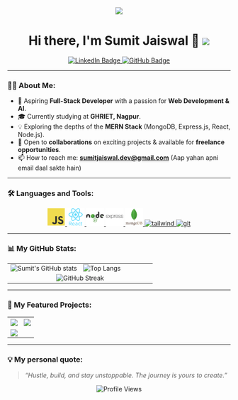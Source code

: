 <div id="header" align="center">
  <img src="https://media.giphy.com/media/M9gbBd9nbDrOTu1Mqx/giphy.gif" width="100"/>
  <h1>
    Hi there, I'm Sumit Jaiswal 👋
    <img src="https://media.giphy.com/media/hvRJCLFzcasrR4ia7z/giphy.gif" width="30px"/>
  </h1>
  <div align="center">
    <a href="https://www.linkedin.com/in/sumitjaiswal55/" target="_blank">
      <img src="https://img.shields.io/badge/LinkedIn-0077B5?style=for-the-badge&logo=linkedin&logoColor=white" alt="LinkedIn Badge"/>
    </a>
    <a href="https://github.com/sumitjaiswal55" target="_blank">
      <img src="https://img.shields.io/badge/GitHub-181717?style=for-the-badge&logo=github&logoColor=white" alt="GitHub Badge"/>
    </a>
  </div>
</div>

---

### 👨‍💻 About Me:

- 🚀 Aspiring **Full-Stack Developer** with a passion for **Web Development & AI**.
- 🎓 Currently studying at **GHRIET, Nagpur**.
- 💡 Exploring the depths of the **MERN Stack** (MongoDB, Express.js, React, Node.js).
- 📌 Open to **collaborations** on exciting projects & available for **freelance opportunities**.
- 📫 How to reach me: **sumitjaiswal.dev@gmail.com** (Aap yahan apni email daal sakte hain)

---

### 🛠️ Languages and Tools:

<p align="center">
  <a href="https://developer.mozilla.org/en-US/docs/Web/JavaScript" target="_blank" rel="noreferrer"> <img src="https://raw.githubusercontent.com/devicons/devicon/master/icons/javascript/javascript-original.svg" alt="javascript" width="40" height="40"/> </a>
  <a href="https://reactjs.org/" target="_blank" rel="noreferrer"> <img src="https://raw.githubusercontent.com/devicons/devicon/master/icons/react/react-original-wordmark.svg" alt="react" width="40" height="40"/> </a>
  <a href="https://nodejs.org" target="_blank" rel="noreferrer"> <img src="https://raw.githubusercontent.com/devicons/devicon/master/icons/nodejs/nodejs-original-wordmark.svg" alt="nodejs" width="40" height="40"/> </a>
  <a href="https://expressjs.com" target="_blank" rel="noreferrer"> <img src="https://raw.githubusercontent.com/devicons/devicon/master/icons/express/express-original-wordmark.svg" alt="express" width="40" height="40"/> </a>
  <a href="https://www.mongodb.com/" target="_blank" rel="noreferrer"> <img src="https://raw.githubusercontent.com/devicons/devicon/master/icons/mongodb/mongodb-original-wordmark.svg" alt="mongodb" width="40" height="40"/> </a>
  <a href="https://tailwindcss.com/" target="_blank" rel="noreferrer"> <img src="https://www.vectorlogo.zone/logos/tailwindcss/tailwindcss-icon.svg" alt="tailwind" width="40" height="40"/> </a>
  <a href="https://git-scm.com/" target="_blank" rel="noreferrer"> <img src="https://www.vectorlogo.zone/logos/git-scm/git-scm-icon.svg" alt="git" width="40" height="40"/> </a>
</p>

---

### 📊 My GitHub Stats:

<table>
  <tr>
    <td width="50%">
      <img src="https://github-readme-stats.vercel.app/api?username=sumitjaiswal55&show_icons=true&theme=tokyonight&hide_border=true&include_all_commits=true&count_private=true" alt="Sumit's GitHub stats" />
    </td>
    <td width="50%">
      <img src="https://github-readme-stats.vercel.app/api/top-langs/?username=sumitjaiswal55&layout=compact&theme=tokyonight&hide_border=true&include_all_commits=true&count_private=true&langs_count=8" alt="Top Langs" />
    </td>
  </tr>
  <tr>
    <td colspan="2" align="center">
      <img src="https://github-readme-streak-stats.herokuapp.com/?user=sumitjaiswal55&theme=tokyonight&hide_border=true" alt="GitHub Streak" />
    </td>
  </tr>
</table>

---

### 🚀 My Featured Projects:

<table>
  <tr>
    <td width="50%">
      <a href="https://github.com/sumitjaiswal55/Wonderlust-Hotel-Listing-Web-App" target="_blank">
        <img align="center" src="https://github-readme-stats.vercel.app/api/pin/?username=sumitjaiswal55&repo=Wonderlust-Hotel-Listing-Web-App&theme=tokyonight&hide_border=true" />
      </a>
    </td>
    <td width="50%">
      <a href="https://github.com/sumitjaiswal55/swiggy-UI-clone" target="_blank">
        <img align="center" src="https://github-readme-stats.vercel.app/api/pin/?username=sumitjaiswal55&repo=swiggy-UI-clone&theme=tokyonight&hide_border=true" />
      </a>
    </td>
  </tr>
  <tr>
    <td width="50%">
      <a href="https://github.com/sumitjaiswal55/InnerBhakti" target="_blank">
        <img align="center" src="https://github-readme-stats.vercel.app/api/pin/?username=sumitjaiswal55&repo=InnerBhakti&theme=tokyonight&hide_border=true" />
      </a>
    </td>
    <td width="50%">
      </td>
  </tr>
</table>

---

### 💡 My personal quote:
> _“Hustle, build, and stay unstoppable. The journey is yours to create.”_

<p align="center">
  <img src="https://komarev.com/ghpvc/?username=sumitjaiswal55&label=Profile%20Views&color=0e75b6&style=flat" alt="Profile Views" />
</p>
